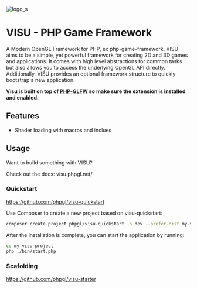 ![logo_s](https://user-images.githubusercontent.com/956212/192290126-b8c481de-9f22-4a8d-99b5-0ea16300ae70.png)


# VISU - PHP Game Framework

A Modern OpenGL Framework for PHP, ex php-game-framework. VISU aims to be a simple, yet powerful framework for creating 2D and 3D games and applications.
It comes with high level abstractions for common tasks but also allows you to access the underlying OpenGL API directly. Additionally, VISU provides an optional framework structure to quickly bootstrap a new application.

**Visu is built on top of [PHP-GLFW](https://phpgl.net) so make sure the extension is installed and enabled.**

## Features 

 * Shader loading with macros and inclues

## Usage 

Want to build something with VISU?

Check out the docs: visu.phpgl.net/

### Quickstart

https://github.com/phpgl/visu-quickstart

Use Composer to create a new project based on visu-quickstart:

```bash
composer create-project phpgl/visu-quickstart -s dev --prefer-dist my-visu-project 
```

After the installation is complete, you can start the application by running:

```bash
cd my-visu-project
php ./bin/start.php
```

### Scafolding

https://github.com/phpgl/visu-starter


